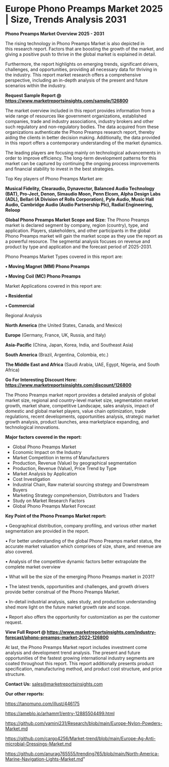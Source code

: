  # Europe Phono Preamps Market 2025 | Size, Trends Analysis 2031

<Strong> Phono Preamps Market Overview 2025 - 2031</strong>

The rising technology in Phono Preamps Market is also depicted in this research report. Factors that are boosting the growth of the market, and giving a positive push to thrive in the global market is explained in detail.

Furthermore, the report highlights on emerging trends, significant drivers, challenges, and opportunities, providing all necessary data for thriving in the industry. This report market research offers a comprehensive perspective, including an in-depth analysis of the present and future scenarios within the industry.

<strong>Request Sample Report @ <a href=https://www.marketreportsinsights.com/sample/126800>https://www.marketreportsinsights.com/sample/126800</a></strong>

The market overview included in this report provides information from a wide range of resources like government organizations, established companies, trade and industry associations, industry brokers and other such regulatory and non-regulatory bodies. The data acquired from these organizations authenticate the Phono Preamps research report, thereby aiding the clients in better decision making. Additionally, the data provided in this report offers a contemporary understanding of the market dynamics.

The leading players are focusing mainly on technological advancements in order to improve efficiency. The long-term development patterns for this market can be captured by continuing the ongoing process improvements and financial stability to invest in the best strategies.

Top Key players of Phono Preamps Market are:

<strong>Musical Fidelity, Clearaudio, Dynavector, Balanced Audio Technology (BAT), Pro-Ject, Denon, Simaudio Moon, Penn Elcom, Alpha Design Labs (ADL), Bellari (A Division of Rolls Corporation), Pyle Audio, Music Hall Audio, Cambridge Audio (Audio Partnership Plc), Radial Engineering, Reloop</strong>

<strong><b>Global Phono Preamps Market Scope and Size:</b></strong>
The Phono Preamps market is declared segment by company, region (country), type, and application. Players, stakeholders, and other participants in the global Phono Preamps market will gain the market scope as they use the report as a powerful resource. The segmental analysis focuses on revenue and product by type and application and the forecast period of 2025-2031.

Phono Preamps Market Types covered in this report are:

<strong>• Moving Magnet (MM) Phono Preamps

• Moving Coil (MC) Phono Preamps</strong>

Market Applications covered in this report are:

<strong>• Residential

• Commercial</strong> 

Regional Analysis

<strong>North America</strong> (the United States, Canada, and Mexico)

<strong>Europe</strong> (Germany, France, UK, Russia, and Italy)

<strong>Asia-Pacific</strong> (China, Japan, Korea, India, and Southeast Asia)

<strong>South America</strong> (Brazil, Argentina, Colombia, etc.)

<strong>The Middle East and Africa</strong> (Saudi Arabia, UAE, Egypt, Nigeria, and South Africa)

<strong>Go For Interesting Discount Here: <a href=https://www.marketreportsinsights.com/discount/126800>https://www.marketreportsinsights.com/discount/126800</a></strong>

The Phono Preamps market report provides a detailed analysis of global market size, regional and country-level market size, segmentation market growth, market share, competitive Landscape, sales analysis, impact of domestic and global market players, value chain optimization, trade regulations, recent developments, opportunities analysis, strategic market growth analysis, product launches, area marketplace expanding, and technological innovations.

<strong><b>Major factors covered in the report:</b></strong>
<ul>
  <li>Global Phono Preamps Market </li>
  <li>Economic Impact on the Industry</li>
  <li>Market Competition in terms of Manufacturers</li>
  <li>Production, Revenue (Value) by geographical segmentation</li>
  <li>Production, Revenue (Value), Price Trend by Type</li>
  <li>Market Analysis by Application</li>
  <li>Cost Investigation</li>
  <li>Industrial Chain, Raw material sourcing strategy and Downstream Buyers</li>
  <li>Marketing Strategy comprehension, Distributors and Traders</li>
  <li>Study on Market Research Factors</li>
  <li>Global Phono Preamps Market Forecast</li>
</ul>

<strong><b>Key Point of the Phono Preamps Market report:</b></strong>

• Geographical distribution, company profiling, and various other market segmentation are provided in the report.

• For better understanding of the global Phono Preamps market status, the accurate market valuation which comprises of size, share, and revenue are also covered.

• Analysis of the competitive dynamic factors better extrapolate the complete market overview

• What will be the size of the emerging Phono Preamps market in 2031?

• The latest trends, opportunities and challenges, and growth drivers provide better construal of the Phono Preamps Market.

• In-detail industrial analysis, sales study, and production understanding shed more light on the future market growth rate and scope.

• Report also offers the opportunity for customization as per the customer request.

<strong><b>View Full Report @ <a href=https://www.marketreportsinsights.com/industry-forecast/phono-preamps-market-2022-126800>https://www.marketreportsinsights.com/industry-forecast/phono-preamps-market-2022-126800</a></b></strong>


At last, the Phono Preamps Market report includes investment come analysis and development trend analysis. The present and future opportunities of the fastest growing international industry segments are coated throughout this report. This report additionally presents product specification, manufacturing method, and product cost structure, and price structure.

<strong>Contact Us:</strong>
sales@marketreportsinsights.com

<strong>Our other reports:</strong>

<a href=https://tanomuno.com/illust/446175>https://tanomuno.com/illust/446175</a>

<a href=https://ameblo.jp/arhamm1/entry-12885504499.html>https://ameblo.jp/arhamm1/entry-12885504499.html</a>

<a href=https://github.com/yamini231/Research/blob/main/Europe-Nylon-Powders-Market.md>https://github.com/yamini231/Research/blob/main/Europe-Nylon-Powders-Market.md</a>

<a href=https://github.com/cargo4256/Market-trend/blob/main/Europe-Ag-Anti-microbial-Dressings-Market.md>https://github.com/cargo4256/Market-trend/blob/main/Europe-Ag-Anti-microbial-Dressings-Market.md</a>

<a href=https://github.com/anurag765555/trending765/blob/main/North-America-Marine-Navigation-Lights-Market.md>https://github.com/anurag765555/trending765/blob/main/North-America-Marine-Navigation-Lights-Market.md</a>"
